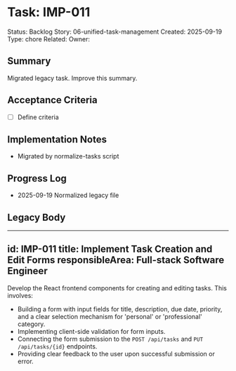 # Task: IMP-011
Status: Backlog
Story: 06-unified-task-management
Created: 2025-09-19
Type: chore
Related:
Owner:

## Summary
Migrated legacy task. Improve this summary.

## Acceptance Criteria
- [ ] Define criteria

## Implementation Notes
- Migrated by normalize-tasks script

## Progress Log
- 2025-09-19 Normalized legacy file

## Legacy Body

---
id: IMP-011
title: Implement Task Creation and Edit Forms
responsibleArea: Full-stack Software Engineer
---
Develop the React frontend components for creating and editing tasks. This involves:
*   Building a form with input fields for title, description, due date, priority, and a clear selection mechanism for 'personal' or 'professional' category.
*   Implementing client-side validation for form inputs.
*   Connecting the form submission to the `POST /api/tasks` and `PUT /api/tasks/{id}` endpoints.
*   Providing clear feedback to the user upon successful submission or error.
